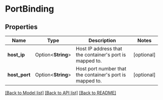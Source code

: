 # PortBinding

## Properties

Name | Type | Description | Notes
------------ | ------------- | ------------- | -------------
**host_ip** | Option<**String**> | Host IP address that the container's port is mapped to. | [optional]
**host_port** | Option<**String**> | Host port number that the container's port is mapped to. | [optional]

[[Back to Model list]](../README.md#documentation-for-models) [[Back to API list]](../README.md#documentation-for-api-endpoints) [[Back to README]](../README.md)


